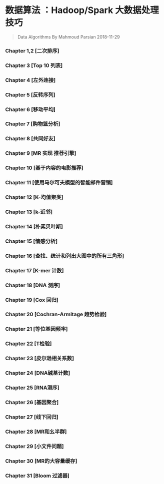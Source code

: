 # 数据算法 ：Hadoop/Spark 大数据处理技巧
> Data Algorithms
> By Mahmoud Parsian
> 2018-11-29

### Chapter 1,2 [二次排序]
### Chapter 3   [Top 10 列表]
### Chapter 4   [左外连接]
### Chapter 5   [反转序列] 
### Chapter 6   [移动平均] 
### Chapter 7   [购物篮分析] 
### Chapter 8   [共同好友] 
### Chapter 9   [MR 实现 推荐引擎] 
### Chapter 10  [基于内容的电影推荐] 
### Chapter 11  [使用马尔可夫模型的智能邮件营销] 
### Chapter 12  [K-均值聚类] 
### Chapter 13  [k-近邻] 
### Chapter 14  [朴素贝叶斯] 
### Chapter 15  [情感分析] 
### Chapter 16  [查找、统计和列出大图中的所有三角形] 
### Chapter 17  [K-mer 计数] 
### Chapter 18  [DNA 测序] 
### Chapter 19  [Cox 回归] 
### Chapter 20  [Cochran-Armitage 趋势检验] 
### Chapter 21  [等位基因频率] 
### Chapter 22  [T检验] 
### Chapter 23  [皮尔逊相关系数] 
### Chapter 24  [DNA碱基计数] 
### Chapter 25  [RNA测序] 
### Chapter 26  [基因聚合] 
### Chapter 27  [线下回归] 
### Chapter 28  [MR和幺半群] 
### Chapter 29  [小文件问题] 
### Chapter 30  [MR的大容量缓存] 
### Chapter 31  [Bloom 过滤器] 